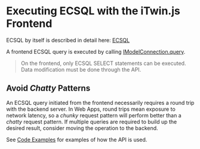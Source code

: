 # Executing ECSQL with the iTwin.js Frontend

ECSQL by itself is described in detail here: [ECSQL](../ECSQL)

A frontend ECSQL query is executed by calling [IModelConnection.query]($core-frontend).

> On the frontend, only ECSQL SELECT statements can be executed. Data modification must be done through the API.

## Avoid _Chatty_ Patterns

An ECSQL query initiated from the frontend necessarily requires a round trip with the backend server.
In Web Apps, round trips mean exposure to network latency, so a _chunky_ request pattern will perform better than a _chatty_ request pattern.
If multiple queries are required to build up the desired result, consider moving the operation to the backend.

See [Code Examples](./ECSQLCodeExamples) for examples of how the API is used.

